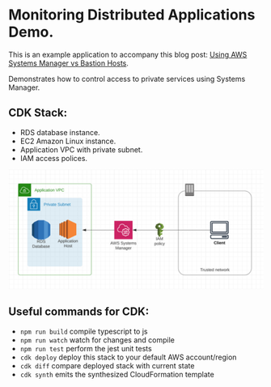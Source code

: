 # Monitoring Distributed Applications Demo.

This is an example application to accompany this blog post: [Using AWS Systems Manager vs Bastion Hosts](https://medium.com/canisworks/).

Demonstrates how to control access to private services using Systems Manager.

## CDK Stack:
 * RDS database instance.
 * EC2 Amazon Linux instance.
 * Application VPC with private subnet.
 * IAM access polices.


 <img src="./service_diagram.png" alt="Application diagram" width="600"/>

## Useful commands for CDK: 

 * `npm run build`   compile typescript to js
 * `npm run watch`   watch for changes and compile
 * `npm run test`    perform the jest unit tests
 * `cdk deploy`      deploy this stack to your default AWS account/region
 * `cdk diff`        compare deployed stack with current state
 * `cdk synth`       emits the synthesized CloudFormation template
